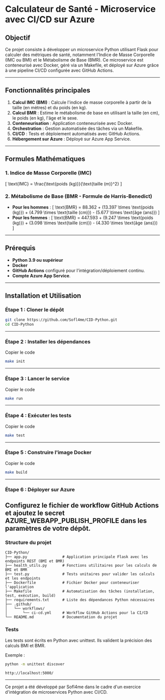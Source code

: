 # Calculateur de Santé - Microservice avec CI/CD sur Azure

## Objectif
Ce projet consiste à développer un microservice Python utilisant Flask pour calculer des métriques de santé, notamment l'Indice de Masse Corporelle (IMC ou BMI) et le Métabolisme de Base (BMR). Ce microservice est conteneurisé avec Docker, géré via un Makefile, et déployé sur Azure grâce à une pipeline CI/CD configurée avec GitHub Actions.

---

## Fonctionnalités principales
1. **Calcul IMC (BMI)** : Calcule l'indice de masse corporelle à partir de la taille (en mètres) et du poids (en kg).
2. **Calcul BMR** : Estime le métabolisme de base en utilisant la taille (en cm), le poids (en kg), l'âge et le sexe.
3. **Conteneurisation** : Application conteneurisée avec Docker.
4. **Orchestration** : Gestion automatisée des tâches via un Makefile.
5. **CI/CD** : Tests et déploiement automatisés avec GitHub Actions.
6. **Hébergement sur Azure** : Déployé sur Azure App Service.

---

## Formules Mathématiques
### 1. Indice de Masse Corporelle (IMC)
\[
\text{IMC} = \frac{\text{poids (kg)}}{\text{taille (m)}^2}
\]

### 2. Métabolisme de Base (BMR - Formule de Harris-Benedict)
- **Pour les hommes** :
\[
\text{BMR} = 88.362 + (13.397 \times \text{poids (kg)}) + (4.799 \times \text{taille (cm)}) - (5.677 \times \text{âge (ans)})
\]
- **Pour les femmes** :
\[
\text{BMR} = 447.593 + (9.247 \times \text{poids (kg)}) + (3.098 \times \text{taille (cm)}) - (4.330 \times \text{âge (ans)})
\]

---

## Prérequis
- **Python 3.9 ou supérieur**
- **Docker**
- **GitHub Actions** configuré pour l'intégration/déploiement continu.
- **Compte Azure App Service**.

---

## Installation et Utilisation
### Étape 1 : Cloner le dépôt
```bash
git clone https://github.com/Sofl4me/CID-Python.git
cd CID-Python
```
---
### Étape 2 : Installer les dépendances
Copier le code
```bash
make init
```
---
### Étape 3 : Lancer le service
Copier le code
```bash
make run
```
---
### Étape 4 : Exécuter les tests
Copier le code
```bash
make test
```
---
### Étape 5 : Construire l'image Docker
Copier le code
```bash
make build
```
---
### Étape 6 : Déployer sur Azure
Configurez le fichier de workflow GitHub Actions et ajoutez le secret AZURE_WEBAPP_PUBLISH_PROFILE dans les paramètres de votre dépôt.
---
### Structure du projet
```
CID-Python/
├── app.py                # Application principale Flask avec les endpoints REST (BMI et BMR)
├── health_utils.py       # Fonctions utilitaires pour les calculs de BMI et BMR
├── test.py               # Tests unitaires pour valider les calculs et les endpoints
├── Dockerfile            # Fichier Docker pour conteneuriser l'application
├── Makefile              # Automatisation des tâches (installation, test, exécution, build)
├── requirements.txt      # Liste des dépendances Python nécessaires
├── .github/
│   └── workflows/
│       └── ci-cd.yml     # Workflow GitHub Actions pour la CI/CD
└── README.md             # Documentation du projet
```

### Tests
Les tests sont écrits en Python avec unittest. Ils valident la précision des calculs BMI et BMR.

Exemple :

```bash
python -m unittest discover
```
```bash
http://localhost:5000/
```

---
Ce projet a été développé par Sofl4me dans le cadre d'un exercice d'intégration de microservices Python avec CI/CD.

